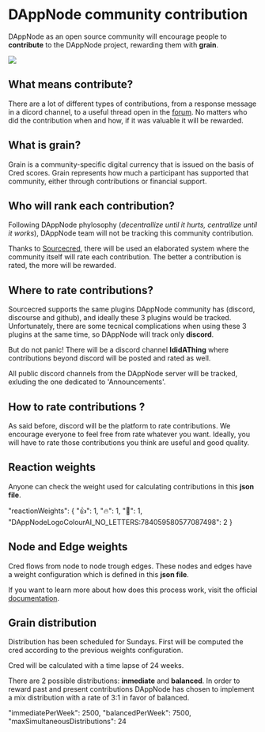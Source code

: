 # DAppNode community contribution

DAppNode as an open source community will encourage people to **contribute** to the DAppNode project, rewarding them with **grain**.

![](https://i.imgur.com/DftcMBF.png)

## What means contribute?

There are a lot of different types of contributions, from a response message in a dicord channel, to a useful thread open in the [forum](https://forum.dappnode.io/). No matters who did the contribution when and how, if it was valuable it will be rewarded.

## What is grain?

Grain is a community-specific digital currency that is issued on the basis of Cred scores. Grain represents how much a participant has supported that community, either through contributions or financial support.

## Who will rank each contribution?

Following DAppNode phylosophy (_decentrallize until it hurts, centrallize until it works_), DAppNode team will not be tracking this community contribution.

Thanks to [Sourcecred](https://sourcecred.io/), there will be used an elaborated system where the community itself will rate each contribution. The better a contribution is rated, the more will be rewarded.

## Where to rate contributions?

Sourcecred supports the same plugins DAppNode community has (discord, discourse and github), and ideally these 3 plugins would be tracked. Unfortunately, there are some tecnical complications when using these 3 plugins at the same time, so DAppNode will track only **discord**.

But do not panic! There will be a discord channel **IdidAThing** where contributions beyond discord will be posted and rated as well.

All public discord channels from the DAppNode server will be tracked, exluding the one dedicated to 'Announcements'.

## How to rate contributions ?

As said before, discord will be the platform to rate contributions. We encourage everyone to feel free from rate whatever you want. Ideally, you will have to rate those contributions you think are useful and good quality.

## Reaction weights

Anyone can check the weight used for calculating contributions in this **json file**.

"reactionWeights": {
"👍": 1,
"🔥": 1,
"💯": 1,
"DAppNodeLogoColourAI_NO_LETTERS:784059580577087498": 2
}

## Node and Edge weights

Cred flows from node to node trough edges. These nodes and edges have a weight configuration which is defined in this **json file**.

If you want to learn more about how does this process work, visit the official [documentation](https://sourcecred.io/docs/beta/cred).

## Grain distribution

Distribution has been scheduled for Sundays. First will be computed the cred according to the previous weights configuration.

Cred will be calculated with a time lapse of 24 weeks.

There are 2 possible distributions: **inmediate** and **balanced**. In order to reward past and present contributions DAppNode has chosen to implement a mix distribution with a rate of 3:1 in favor of balanced.

"immediatePerWeek": 2500,
"balancedPerWeek": 7500,
"maxSimultaneousDistributions": 24
